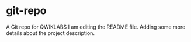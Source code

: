 # git-repo
A Git repo for QWIKLABS 
I am editing the README file. Adding some more details about the project
 description.
